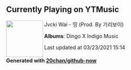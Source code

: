 ## Currently Playing on YTMusic

[<img align="left" width="100" src="https://lh3.googleusercontent.com/1MSnAGIMFn8Rcm7rZQr84h9VO7EM5U1L9-gntMAPfcYyOJywtlbR0wOEsj7SwjVH0Sw2Hf2hL6vRsjP4TQ">](https://music.youtube.com/watch?v=6KGBMnOxZjs)

Jvcki Wai - 띵 (Prod. By 기리보이)

**Albums**: Dingo X Indigo Music

Last updated at 03/23/2021 15:14

#### Generated with [20chan/github-now](https://github.com/20chan/github-now)


<!--
**20chan/20chan** is a ✨ _special_ ✨ repository because its `README.md` (this file) appears on your GitHub profile.

Here are some ideas to get you started:

- 🔭 I’m currently working on ...
- 🌱 I’m currently learning ...
- 👯 I’m looking to collaborate on ...
- 🤔 I’m looking for help with ...
- 💬 Ask me about ...
- 📫 How to reach me: ...
- 😄 Pronouns: ...
- ⚡ Fun fact: ...
-->
